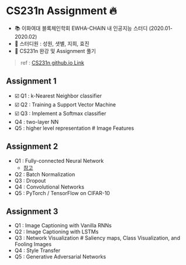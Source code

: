 # CS231n Assignment :fire:

- :books: 이화여대 블록체인학회 EWHA-CHAIN 내 인공지능 스터디 (2020.01-2020.02) 
- :running: 스터디원 : 성원, 샛별, 지희, 효진
- :dizzy: CS231n 완강 및 Assignment 풀기

> ref : [CS231n github.io Link](http://cs231n.github.io/assignments2019/assignment1/) 

## Assignment 1
- :ballot_box_with_check: Q1 : k-Nearest Neighbor classifier
- :ballot_box_with_check: Q2 : Training a Support Vector Machine
- :ballot_box_with_check: Q3 : Implement a Softmax classifier
- Q4 : two-layer NN
- Q5 : higher level representation # Image Features

## Assignment 2
- Q1 : Fully-connected Neural Network
  - [참고](https://kratzert.github.io/2016/02/12/understanding-the-gradient-flow-through-the-batch-normalization-layer.html)
- Q2 : Batch Normalization
- Q3 : Dropout
- Q4 : Convolutional Networks 
- Q5 : PyTorch / TensorFlow on CIFAR-10 

## Assignment 3
- Q1 : Image Captioning with Vanilla RNNs
- Q2 : Image Captioning with LSTMs
- Q3 : Network Visualization # Saliency maps, Class Visualization, and Fooling Images
- Q4 : Style Transfer
- Q5 : Generative Adversarial Networks
